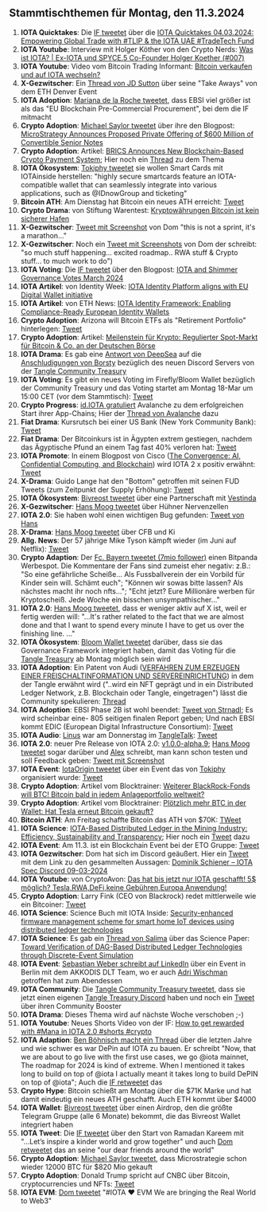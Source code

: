 ## Stammtischthemen für Montag, den 11.3.2024

1. **IOTA Quicktakes**: Die [IF tweetet](https://x.com/iota/status/1764591662137831894?s=20) über die [IOTA Quicktakes 04.03.2024: Empowering Global Trade with #TLIP & the IOTA UAE #TradeTech Fund](https://www.youtube.com/watch?v=97o9h_s-VLA)
2. **IOTA Youtube**: Interview mit Holger Köther von den Crypto Nerds: [Was ist IOTA? | Ex-IOTA und SPYCE.5 Co-Founder Holger Koether (#007)](https://www.youtube.com/watch?v=Q14moOmDVu0)
3. **IOTA Youtube**: Video vom Bitcoin Trading Informant: [Bitcoin verkaufen und auf IOTA wechseln?](https://www.youtube.com/watch?v=-vOEYAQGKrE&t=385s)
4. **X-Gezwitscher**: Ein [Thread von JD Sutton](https://x.com/Deep_Sea_Iotan/status/1764756871007605096?s=20) über seine "Take Aways" von dem ETH Denver Event
5. **IOTA Adoption**: [Mariana de la Roche tweetet](https://x.com/Marianadlrw/status/1764775361055723936?s=20), dass EBSI viel größer ist als das "EU Blockchain Pre-Commercial Procurement", bei dem die IF mitmacht
6. **Crypto Adoption**: [Michael Saylor tweetet](https://x.com/saylor/status/1764758591985058146?s=20) über ihre den Blogpost: [MicroStrategy Announces Proposed Private Offering of $600 Million of Convertible Senior Notes](https://www.microstrategy.com/press/microstrategy-announces-proposed-private-offering-of-600-million-of-convertible-senior-notes_03-04-2024)
7. **Crypto Adoption**: Artikel: [BRICS Announces New Blockchain-Based Crypto Payment System](https://watcher.guru/news/brics-announces-new-blockchain-based-crypto-payment-system); Hier noch ein [Thread](https://x.com/CryptoKingKeyur/status/1764925763113853383?s=20) zu dem Thema
8. **IOTA Ökosystem**: [Tokiphy tweetet](https://x.com/tokiphy/status/1764938913997549787?s=20) sie wollen Smart Cards mit IOTAinside herstellen: "highly secure smartcards feature an IOTA-compatible wallet that can seamlessly integrate into various applications, such as @IDnowGroup and ticketing"
9. **Bitcoin ATH**: Am Dienstag hat Bitcoin ein neues ATH erreicht: [Tweet](https://x.com/BitcoinMagazine/status/1765030286704722180?s=20)
10. **Crypto Drama**: von Stiftung Warentest: [Kryptowährungen Bitcoin ist kein sicherer Hafen](https://www.test.de/Kryptowaehrungen-Bitcoin-ist-kein-sicherer-Hafen-5963028-0/)
11. **X-Gezwitscher**: [Tweet mit Screenshot](https://x.com/TangleverseWeb/status/1667436846496768002?s=20) von Dom "this is not a sprint, it's a marathon..."
12. **X-Gezwitscher**: Noch ein [Tweet mit Screenshots](https://x.com/unseriouscandle/status/1765475234226811390?s=20) von Dom der schreibt: "so much stuff happening... excited roadmap.. RWA stuff & Crypto stuff... to much work to do")
13. **IOTA Voting**: Die [IF tweetet](https://x.com/iota/status/1765348673603445020?s=20) über den Blogpost: [IOTA and Shimmer Governance Votes March 2024](https://blog.iota.org/governance-votes-march-2024/)
14. **IOTA Artikel**: von Identity Week: [IOTA Identity Platform aligns with EU Digital Wallet initiative](https://identityweek.net/iota-identity-platform-aligns-with-eu-digital-wallet-initiative/)
15. **IOTA Artikel**: von ETH News: [IOTA Identity Framework: Enabling Compliance-Ready European Identity Wallets](https://www.ethnews.com/iota-identity-framework-enabling-compliance-ready-european-identity-wallets/?feed_id=4481&_unique_id=65e85befc3ba9)
16. **Crypto Adoption**: Arizona will Bitcoin ETFs als "Retirement Portfolio" hinterlegen: [Tweet](https://x.com/BitcoinMagazine/status/1765398563138199893?s=20)
17. **Crypto Adoption**: Artikel: [Meilenstein für Krypto: Regulierter Spot-Markt für Bitcoin & Co. an der Deutschen Börse](https://www.it-times.de/news/meilenstein-fuer-krypto-regulierter-spot-markt-fuer-bitcoin-co-an-der-deutschen-boerse-158743/)
18. **IOTA Drama**: Es gab eine [Antwort von DeepSea](https://x.com/tangle_talk/status/1765458241155178884?s=20) auf die [Anschludigungen von Borsty](https://x.com/tangle_talk/status/1765458241155178884?s=20) bezüglich des neuen Discord Servers von der [Tangle Community Treasury](https://twitter.com/TangleTreasury)
19. **IOTA Voting**: Es gibt ein neues Voting im Firefly/Bloom Wallet bezüglich der Community Treasury und das Voting startet am Montag 18-Mar um 15:00 CET (vor dem Stammtisch): [Tweet](https://x.com/TangleTreasury/status/1765438700966543800?s=20)
20. **Crypto Progress**: [id.IOTA gratuliert](https://x.com/id_iota/status/1765445493318926686?s=20) Avalanche zu dem erfolgreichen Start ihrer App-Chains; Hier der [Thread von Avalanche](https://x.com/avax/status/1765424225731674611?s=20) dazu
21. **Fiat Drama**: Kursrutsch bei einer US Bank (New York Community Bank): [Tweet](https://x.com/WatcherGuru/status/1765433105077121514?s=20)
22. **Fiat Drama**: Der Bitcoinkurs ist in Ägypten extrem gestiegen, nachdem das Ägyptische Pfund an einem Tag fast 40% verloren hat: [Tweet](https://x.com/investors_keep/status/1765640895532048595?s=20)
23. **IOTA Promote**: In einem Blogpost von Cisco ([The Convergence: AI, Confidential Computing, and Blockchain](https://blogs.cisco.com/analytics-automation/the-convergence-ai-confidential-computing-and-blockchain)) wird IOTA 2 x positiv erwähnt: [Tweet](https://x.com/KryptoniteAli/status/1765502235281092850?s=20)
24. **X-Drama**: Guido Lange hat den "Bottom" getroffen mit seinen FUD Tweets (zum Zeitpunkt der Supply Erhöhung): [Tweet](https://x.com/Vrom14286662/status/1765679531526893661?s=20)
25. **IOTA Ökosystem**: [Bivreost tweetet](https://x.com/bivreost/status/1765622014969094342?s=20) über eine Partnerschaft mit [Vestinda](https://twitter.com/vestinda)
26. **X-Gezwitscher**: [Hans Moog tweetet](https://x.com/hus_qy/status/1765714824107892763?s=20) über Hühner Nervenzellen
27. **IOTA 2.0**: Sie haben wohl einen wichtigen Bug gefunden: [Tweet von Hans](https://x.com/hus_qy/status/1765751533071671427?s=20)
28. **X-Drama**: [Hans Moog tweetet](https://x.com/hus_qy/status/1765743484823093725?s=20) über CFB und Ki
29. **Allg. News**: Der 57 jährige Mike Tyson kämpft wieder (im Juni auf Netflix): [Tweet](https://x.com/netflix/status/1765739805919334657?s=20)
30. **Crypto Adaption**: Der [Fc. Bayern tweetet (7mio follower)](https://x.com/FCBayern/status/1765757730722029765?s=20) einen Bitpanda Werbespot. Die Kommentare der Fans sind zumeist eher negativ: z.B.: "So eine gefährliche Scheiße... Als Fussballverein der ein Vorbild für Kinder sein will. Schämt euch"; "Können wir sowas bitte lassen? Als nächstes macht ihr noch nfts..."; "Echt jetzt? Eure Millionäre werben für Kryptoscheiß. Jede Woche ein bisschen unsympathischer..."
31. **IOTA 2.0**: [Hans Moog tweetet](https://x.com/hus_qy/status/1765886534606090673?s=20), dass er weniger aktiv auf X ist, weil er fertig werden will: "...It's rather related to the fact that we are almost done and that I want to spend every minute I have to get us over the finishing line. ..."
32. **IOTA Ökosystem**: [Bloom Wallet tweetet](https://x.com/bloomwalletio/status/1765807424827519049?s=20) darüber, dass sie das Governance Framework integriert haben, damit das Voting für die [Tangle Treasury](https://twitter.com/TangleTreasury) ab Montag möglich sein wird
33. **IOTA Adoption**: Ein Patent von Audi ([VERFAHREN ZUM ERZEUGEN EINER FREISCHALTINFORMATION UND SERVEREINRICHTUNG](https://worldwide.espacenet.com/patent/search/family/089905567/publication/DE102022122126A1?q=pn%3DDE102022122126A1)) in dem der Tangle erwähnt wird ("..wird ein NFT geprägt und in ein Distributed Ledger Network, z.B. Blockchain oder Tangle, eingetragen") lässt die Community spekulieren: [Thread](https://x.com/Salimasbegum/status/1765808820989599756?s=20)
34. **IOTA Adoption**: EBSI Phase 2B ist wohl beendet: [Tweet von Strnadl](https://x.com/archimate/status/1766007983438221758?s=20); Es wird scheinbar eine- 805 seitigen finalen Report geben; Und nach EBSI kommt EDIC (European Digital Infrastructure Consortium): [Tweet](https://x.com/moonbaklava/status/1766132079358566628?s=20)
35. **IOTA Audio**: [Linus](https://twitter.com/LinusNaumann) war am Donnerstag im [TangleTalk](https://twitter.com/tangle_talk): [Tweet](https://x.com/tangle_talk/status/1766009331940491707?s=20)
36. **IOTA 2.0**: neuer Pre Release von IOTA 2.0: [v1.0.0-alpha.9](https://github.com/iotaledger/iota-core/releases/tag/v1.0.0-alpha.9); [Hans Moog tweetet](https://x.com/hus_qy/status/1766047219956793834?s=20) sogar darüber und [Alex](https://twitter.com/alexsporn) schreibt, man kann schon testen und soll Feedback geben: [Tweet mit Screenshot](https://x.com/Vrom14286662/status/1766188760750858322?s=20)
37. **IOTA Event**: [IotaOrigin tweetet](https://x.com/origin_iota/status/1766082283281269244?s=20) über ein Event das von [Tokiphy](https://twitter.com/tokiphy) organisiert wurde: [Tweet](https://x.com/tokiphy/status/1766079521101324403?s=20)
38. **Crypto Adoption**: Artikel vom Blocktrainer: [Weiterer BlackRock-Fonds will BTC! Bitcoin bald in jedem Anlageportfolio weltweit?](https://www.blocktrainer.de/weiterer-blackrock-fonds-will-btc-bitcoin-bald-in-jedem-anlageportfolio-weltweit/)
39. **Crypto Adoption**: Artikel vom Blocktrainer: [Plötzlich mehr BTC in der Wallet: Hat Tesla erneut Bitcoin gekauft?](https://www.blocktrainer.de/ploetzlich-mehr-btc-in-der-wallet-hat-tesla-erneut-bitcoin-gekauft/)
40. **Bitcoin ATH**: Am Freitag schaffte Bitcoin das ATH von $70K: [TWeet](https://x.com/BitcoinMagazine/status/1766124566986822023?s=20)
41. **IOTA Science**: [IOTA-Based Distributed Ledger in the Mining Industry: Efficiency, Sustainability and Transparency](https://www.mdpi.com/1424-8220/24/3/923); Hier noch ein [Tweet](https://x.com/iotaBolt/status/1745300612642664930?s=20) dazu
42. **IOTA Event**: Am 11.3. ist ein Blockchain Event bei der ETO Gruppe: [Tweet](https://x.com/EtoGruppe/status/1766103401027293536?s=20)
43. **IOTA Gezwitscher**: Dom hat sich im Discord geäußert. Hier ein [Tweet](https://x.com/puckstar/status/1766563150478889022?s=20) mit dem Link zu den gesammelten Aussagen: [Dominik Schiener – IOTA Spec Discord 09-03-2024](https://docs.google.com/document/d/1N4-QKxLF04ILRQZQEWkj3ELY2A30xnqm3pZ57HRkbcg/edit)
44. **IOTA Youtube**: von CryptoAvon: [Das hat bis jetzt nur IOTA geschafft! 5$ möglich? Tesla,RWA,DeFi,keine Gebühren,Europa Anwendung!](https://www.youtube.com/watch?v=FECx23XeVg4&t=897s)
45. **Crypto Adoption**: Larry Fink (CEO von Blackrock) redet mittlerweile wie ein Bitcoiner: [Tweet](https://x.com/WClementeIII/status/1766524656184328486?s=20)
46. **IOTA Science**: Science Buch mit IOTA Inside: [Security-enhanced firmware management scheme for smart home IoT devices using distributed ledger technologies](https://link.springer.com/article/10.1007/s10207-024-00827-x)
47. **IOTA Science**: Es gab ein [Thread von Salima](https://x.com/Salimasbegum/status/1766878066083594674?s=20) über das Science Paper: [Toward Verification of DAG-Based Distributed Ledger Technologies through Discrete-Event Simulation](https://www.mdpi.com/1424-8220/24/5/1583)
48. **IOTA Event**: [Sebastian Weber schreibt auf LinkedIn](https://www.linkedin.com/feed/update/urn:li:activity:7171915741766578177/?updateEntityUrn=urn%3Ali%3Afs_feedUpdate%3A%28V2%2Curn%3Ali%3Aactivity%3A7171915741766578177%29) über ein Event in Berlin mit dem AKKODIS DLT Team, wo er auch [Adri Wischman](https://www.linkedin.com/in/adri-wischmann/) getroffen hat zum Abendessen
49. **IOTA Community**: Die [Tangle Community Treasury tweetet](https://x.com/TangleTreasury/status/1766512633853661325?s=20), dass sie jetzt einen eigenen [Tangle Treasury Discord](https://t.co/tWzJGuWpnT) haben und noch ein [Tweet](https://x.com/Deep_Sea_Iotan/status/1767046024982348098?s=20) über ihren Community Booster 
50. **IOTA Drama**: Dieses Thema wird auf nächste Woche verschoben ;-)
51. **IOTA Youtube**: Neues Shorts Video von der IF: [How to get rewarded with #Mana in IOTA 2.0 #shorts #crypto](https://www.youtube.com/shorts/yDAGZtR8rOA)
52. **IOTA Adaption**: [Ben Böhnisch macht ein Thread](https://x.com/BenBoenisch/status/1766926515768348893?s=20) über die letzten Jahre und wie schwer es war DePin auf IOTA zu bauen. Er schreibt "Now, that we are about to go live with the first use cases, we go @iota mainnet, The roadmap for 2024 is kind of extreme. When I mentioned it takes long to build on top of @iota I actually meant it takes long to build DePIN on top of @iota"; Auch die [IF retweetet](https://x.com/iota/status/1767105100579852769?s=20) das
53. **Crypto Hype**: Bitcoin schießt am Montag über die $71K Marke und hat damit eindeutig ein neues ATH geschafft. Auch ETH kommt über $4000
54. **IOTA Wallet**: [Bivreost tweetet](https://x.com/bivreost/status/1767079060746752465?s=20) über einen Airdrop, den die größte Telegram Gruppe (alle 6 Monate) bekommt, die das Bivreost Wallet integriert haben
55. **IOTA Tweet**: Die [IF tweetet](https://x.com/iota/status/1767098142162407930?s=20) über den Start von Ramadan Kareem mit "...Let’s inspire a kinder world and grow together" und auch [Dom retweetet](https://x.com/DomSchiener/status/1767110486640689361?s=20) das an seine "our dear friends around the world"
56. **Crypto Adoption**: [Michael Saylor tweetet](https://x.com/saylor/status/1767158870294605904?s=20), dass Microstrategie schon wieder 12000 BTC für $820 Mio gekauft
57. **Crypto Adoption**: Donald Trump spricht auf CNBC über Bitcoin, cryptocurrencies und NFTs: [Tweet](https://x.com/Swan/status/1767157810062643312?s=20)
58. **IOTA EVM**: [Dom tweetet](https://x.com/DomSchiener/status/1767201539515367804?s=20) "#IOTA ❤️ EVM We are bringing the Real World to Web3"
